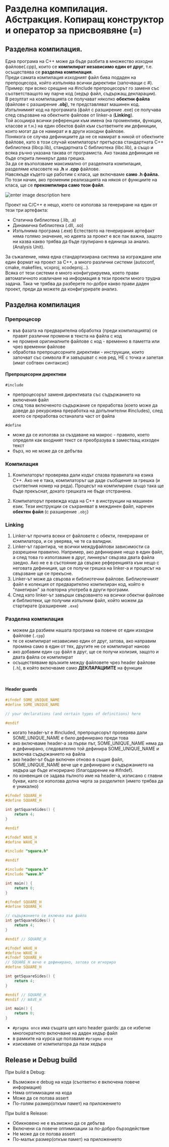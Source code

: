 # Разделна компилация. Абстракция. Копиращ конструктор и оператор за присвоявяне (=)

## Разделна компилация.

Една програма на С++ може да бъде разбита в множество изходни файлове(.cpp), които се **компилират независимо един от друг**, т.е. осъществява се **разделна компилация**. <br />
Преди самата компилация изходният файл бива подаден на препроцесора, който изпълнява всички директиви (започващи с #). <br />
Пример: при всяко срещане на #include препроцесорът го заменя със съответстващото му парче код (хедър файл, съдържащ декларации). <br />
В резултат на компилацията се получават няколко **обектни файла** (файлове с разширение **.obj**), те представляват машинен код. <br />
Изпълнимият код на програмата (файл с разширение .ехе) се получава след свързване на обектните файлове от linker-a (**Linking**). <br />
Той асоциира всички референции към имена (на променливи, функции, класове и т.н.) на един обектов файл към съответните им дефиниции, които могат да се намират и в други изходни файлове. <br />
Понякога се случва дефинициите да не се намират в никой от обектните файлове, като в този случай компилаторът претърсва стандартната C++ библиотека (libcp.lib), стандартната C библиотека (libc.lib), а също и всяка ръчно указана такава от програмиста. Ако такава дефиниция не бъде открита линкерът дава грешка. <br />
За да се възползваме максимално от разделната компилация, разделяме класовете на **.h** и **.cpp** файлове. <br />
Навсякъде където ще работим с класа, ще включваме **само .h файла.** По този начин, ако променим реализацията на някоя от функциите на класа, ще се **прекомпилира само този файл**. <br />

![enter image description here](https://i.ibb.co/N9RnMHv/sss.png)

Проект на C/C++ е нещо, което се използва за генериране на един от тези три артефакта:
- Статична библиотека (.lib, .a)
- Динамична библиотека (.dll, .so)
- Изпълнима програма (.exe)
Естеството на генерирания артефакт няма голямо значение, но идеята за проект е все пак важна, защото ни казва какво трябва да бъде групирано в единица за анализ.(Analysis Unit). <br />

За съжаление, няма една стандартизирана система за изграждане или един формат на проект за C++, а много различни системи (autoconf, cmake, makefiles, vcxproj, xcodeproj…). <br />
Всяка от тези системи е много конфигурируема, което прави автоматичното извличане на информация в тези проекти много трудна задача. Така че трябва да разберете по-добре какво прави даден проект, преди да можете да конфигурирате анализ. <br />

## Разделна компилация
### Препроцесор
- във фазата на предварителна обработка (преди компилацията) се правят различни промени в текста на файла с код
- не променя оригиналните файлове с код - временно в паметта или чрез временни файлове
- обработва препроцесорните директиви - инструкции, които започват със символа # и завършват с нов ред, НЕ с точка и запетая (имат собтвен синтаксис)
  
#### Препроцесорни директиви
`#include` 
- препроцесорът заменя директивата със съдържанието на включения файл
- след това включеното съдържание се преработва (което може да доведе до рекурсивна преработка на допълнителни #includes), след което се преработва останалата част от файла

`#define`
- може да се използва за създаване на макрос - правило, което определя как входният текст се преобразува в заместващ изходен текст
- бърз, но не може да се дебъгва

### Компилация
1. Kомпилаторът проверява дали кодът спазва правилата на езика C++. Ако не е така, компилаторът ще даде съобщение за грешка (и съответния номер на реда). Процесът на компилиране също така ще бъде прекъснат, докато грешката не бъде отстранена.

2. Компилаторът превежда кода на C++ в инструкции на машинен език. Тези инструкции се съхраняват в междинен файл, наречен **обектен файл** (с разширение `.obj`)

### Linking
1. Linker-ът прочита всеки от файловете с обекти, генерирани от компилатора, и се уверява, че те са валидни.
2. Linker-ът гарантира, че всички междуфайлови зависимости са разрешени правилно. Например, ако дефинираме нещо в един файл, а след това го използваме в друг, линкерът свързва двата файла заедно. Ако не е в състояние да свърже референцията към нещо с неговата дефиниция, ще се получи грешка на linker-а и процесът на свързване ще се прекъсне.
3. Linker-ът може да свързва и библиотечни файлове. Библиотечният файл е колекция от предварително компилиран код, който е "пакетиран" за повторна употреба в други програми.
4. След като linker-ът завърши свързването на всички обектни файлове и библиотеки, ще получим изпълним файл, който можем да стартирате (разширение `.exe`)

### Разделна компилация
- можем да разбием нашата програма на повече от един изходни файлове (`.cpp`)
- те се компилират независимо един от друг, затова, ако направим промяна само в един от тях, другите не се компилират наново
- ако добавим един `cpp` файл в друг, ще се получи колизия, защото и двата файла се компилират
- осъществяваме връзките между файловете чрез header файлове (`.h`), в който включваме само **ДЕКЛАРАЦИИТЕ** на функции
 <br />

#### Header guards
```cpp
#ifndef SOME_UNIQUE_NAME
#define SOME_UNIQUE_NAME

// your declarations (and certain types of definitions) here

#endif
```
- когато header-ът е #included, препроцесорът проверява дали SOME_UNIQUE_NAME е било дефинирано преди това
- ако включваме header-а за първи път, SOME_UNIQUE_NAME няма да е дефинирано, следователно той дефинира SOME_UNIQUE_NAME и включва съдържанието на файла
- ако header-ът бъде включен отново в същия файл, SOME_UNIQUE_NAME вече ще е дефинирано и съдържанието на хедъра ще бъде игнорирано (благодарение на #ifndef).
- по конвенция се задава пълното име на header-а, изписано с главни букви, като се използва долна черта за разделител (името трябва да е уникално)

```cpp
#ifndef SQUARE_H
#define SQUARE_H

int getSquareSides() {
    return 4;
}

#endif
```
```cpp
#ifndef WAVE_H
#define WAVE_H

#include "square.h"

#endif
```
```cpp
#include "square.h"
#include "wave.h"

int main() {
    return 0;
}
```
```cpp
#ifndef SQUARE_H
#define SQUARE_H

// съдържанието се включва във файла
int getSquareSides() {
    return 4;
}

#endif // SQUARE_H

#ifndef WAVE_H 
#define WAVE_H
#ifndef SQUARE_H 
// SQUARE_H вече е дефинирано, затова се игнорира
#define SQUARE_H 

int getSquareSides() {
    return 4;
}

#endif // SQUARE_H
#endif // WAVE_H

int main() {
    return 0;
}
```

- `#pragma once` има същата цел като header guards: да се избегне многократното включване на даден хедър файл
- в рамките на курса ще ползваме `#pragma once`
- изискваме от компилатора да пази хедъра

## Release и Debug build

При build в Debug:
- Възможен е debug на кода (съответно е включена повече информация)
- Няма оптимизации на кода
- Може да се ползва assert
- По-голям размер(откъм памет) на приложението

При build в Release:
- Обикновено не е възможно да се дебъгва
- Включени са повече оптимизации за по-добро бързодействие
- Не може да се ползва assert
- По-малък размер(откъм памет) на приложението

